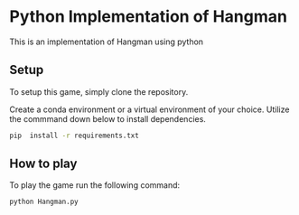 # Python Implementation of Hangman

This is an implementation of Hangman using python

## Setup 
To setup this game, simply clone the repository. 

Create a conda environment or a virtual environment of your choice. 
Utilize the commmand down below to install dependencies. 
```bash 
pip  install -r requirements.txt
```

## How to play 

To play the game run the following command: 

```bash 
python Hangman.py
```

